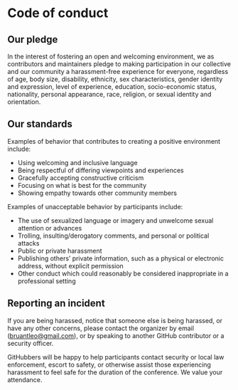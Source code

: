 # Code of conduct

## Our pledge

In the interest of fostering an open and welcoming environment, we as contributors and maintainers pledge to making participation in our collective and our community a harassment-free experience for everyone, regardless of age, body size, disability, ethnicity, sex characteristics, gender identity and expression, level of experience, education, socio-economic status, nationality, personal appearance, race, religion, or sexual identity and orientation.

## Our standards

Examples of behavior that contributes to creating a positive environment include:

- Using welcoming and inclusive language
- Being respectful of differing viewpoints and experiences
- Gracefully accepting constructive criticism
- Focusing on what is best for the community
- Showing empathy towards other community members

Examples of unacceptable behavior by participants include:

- The use of sexualized language or imagery and unwelcome sexual attention or advances
- Trolling, insulting/derogatory comments, and personal or political attacks
- Public or private harassment
- Publishing others’ private information, such as a physical or electronic address, without explicit permission
- Other conduct which could reasonably be considered inappropriate in a professional setting

## Reporting an incident

If you are being harassed, notice that someone else is being harassed, or have any other concerns, please contact the organizer by email (bruantleo@gmail.com), or by speaking to another GitHub contributor or a security officer.

GitHubbers will be happy to help participants contact security or local law enforcement, escort to safety, or otherwise assist those experiencing harassment to feel safe for the duration of the conference. We value your attendance.